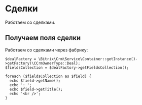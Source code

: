# Сделки
Работаем со сделками.

## Получаем поля сделки
Работаем со сделками через фабрику:

    $dealFactory = \Bitrix\Crm\Service\Container::getInstance()->getFactory(\CCrmOwnerType::Deal);
    $fieldsCollection = $dealFactory->getFieldsCollection();

    foreach ($fieldsCollection as $field) {
      echo $field->getName();
      echo ': ';
      echo $field->getTitle();
      echo '<br />';
    }